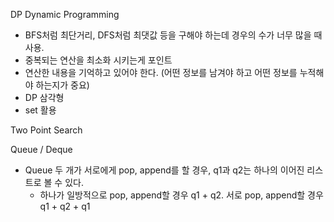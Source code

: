 DP Dynamic Programming
- BFS처럼 최단거리, DFS처럼 최댓값 등을 구해야 하는데 경우의 수가 너무 많을 때 사용.
- 중복되는 연산을 최소화 시키는게 포인트
- 연산한 내용을 기억하고 있어야 한다. (어떤 정보를 남겨야 하고 어떤 정보를 누적해야 하는지가 중요)
- DP 삼각형
- set 활용

Two Point Search


Queue / Deque  
- Queue 두 개가 서로에게 pop, append를 할 경우, q1과 q2는 하나의 이어진 리스트로 볼 수 있다.
    - 하나가 일방적으로 pop, append할 경우 q1 + q2. 서로 pop, append할 경우 q1 + q2 + q1